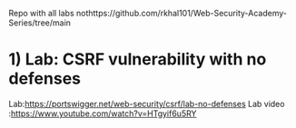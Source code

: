 Repo with all labs nothttps://github.com/rkhal101/Web-Security-Academy-Series/tree/main
# 1) Lab: CSRF vulnerability with no defenses

 Lab:https://portswigger.net/web-security/csrf/lab-no-defenses
 Lab video :https://www.youtube.com/watch?v=HTgyif6u5RY

